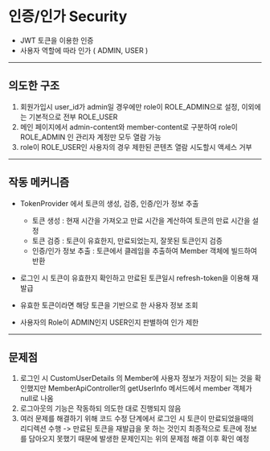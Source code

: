 # 인증/인가 Security
  + JWT 토큰을 이용한 인증
  + 사용자 역할에 따라 인가 ( ADMIN, USER )
---
## 의도한 구조
  1. 회원가입시 user_id가 admin일 경우에만 role이 ROLE_ADMIN으로 설정, 이외에는 기본적으로 전부 ROLE_USER
  2. 메인 페이지에서 admin-content와 member-content로 구분하여 role이 ROLE_ADMIN 인 관리자 계정만 모두 열람 가능
  3. role이 ROLE_USER인 사용자의 경우 제한된 콘텐츠 열람 시도할시 액세스 거부
---
## 작동 메커니즘
  + TokenProvider 에서 토큰의 생성, 검증, 인증/인가 정보 추출
    + 토큰 생성 : 현재 시간을 가져오고 만료 시간을 계산하여 토큰의 만료 시간을 설정
    + 토큰 검증 : 토큰이 유효한지, 만료되었는지, 잘못된 토큰인지 검증
    + 인증/인가 정보 추출 : 토큰에서 클레임을 추출하여 Member 객체에 빌드하여 반환

  + 로그인 시 토큰이 유효한지 확인하고 만료된 토큰일시 refresh-token을 이용해 재발급
  + 유효한 토큰이라면 해당 토큰을 기반으로 한 사용자 정보 조회
  + 사용자의 Role이 ADMIN인지 USER인지 판별하여 인가 제한
---
## 문제점
  1. 로그인 시 CustomUserDetails 의 Member에 사용자 정보가 저장이 되는 것을 확인했지만 MemberApiController의 getUserInfo 메서드에서 member 객체가 null로 나옴
  2. 로그아웃의 기능은 작동하되 의도한 대로 진행되지 않음
  3. 여러 문제를 해결하기 위해 코드 수정 단계에서 로그인 시 토큰이 만료되었을때의 리디렉션 수행 -> 만료된 토큰을 재발급을 못 하는 것인지 최종적으로 토큰에 정보를 담아오지 못했기 때문에 발생한 문제인지는 위의 문제점 해결 이후 확인 예정
  
